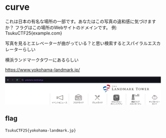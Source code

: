 # curve

これは日本の有名な場所の一部です。あなたはこの写真の違和感に気づけますか？
フラグはこの場所のWebサイトのドメインです。
例: TsukuCTF25{example.com}


写真を見るとエレベーターが曲がっている？と思い検索するとスパイラルエスカレーターらしい

横浜ランドマークタワーにあるらしい


https://www.yokohama-landmark.jp/

![](image.png)

## flag

`TsukuCTF25{yokohama-landmark.jp}`